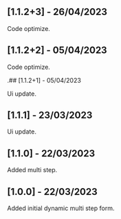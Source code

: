 ## [1.1.2+3] - 26/04/2023

Code optimize.

## [1.1.2+2] - 05/04/2023

Code optimize.

.## [1.1.2+1] - 05/04/2023

Ui update.

## [1.1.1] - 23/03/2023

Ui update.

## [1.1.0] - 22/03/2023

Added multi step.

## [1.0.0] - 22/03/2023

Added initial dynamic multi step form.

